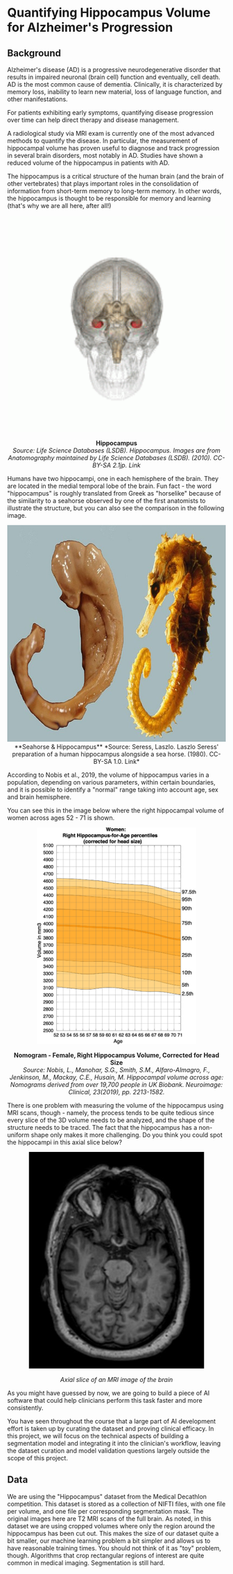 # Quantifying Hippocampus Volume for Alzheimer's Progression
## Background
Alzheimer's disease (AD) is a progressive neurodegenerative disorder that results in impaired neuronal (brain cell) function and eventually, cell death. AD is the most common cause of dementia. Clinically, it is characterized by memory loss, inability to learn new material, loss of language function, and other manifestations.

For patients exhibiting early symptoms, quantifying disease progression over time can help direct therapy and disease management.

A radiological study via MRI exam is currently one of the most advanced methods to quantify the disease. In particular, the measurement of hippocampal volume has proven useful to diagnose and track progression in several brain disorders, most notably in AD. Studies have shown a reduced volume of the hippocampus in patients with AD.

The hippocampus is a critical structure of the human brain (and the brain of other vertebrates) that plays important roles in the consolidation of information from short-term memory to long-term memory. In other words, the hippocampus is thought to be responsible for memory and learning (that's why we are all here, after all!)

<div align="center">  
<img style="max-width:100%;height: 500px !important;" src="https://raw.githubusercontent.com/verbeemen/Udacity-AI-for-Healthcare/main/Hippocampal_Volume_Quantification_in_Alzheimer_Progression/images/hippocampus-small.gif"/>
    
**Hippocampus**  
*Source: Life Science Databases (LSDB). Hippocampus. Images are from Anatomography maintained by Life Science Databases (LSDB). (2010). CC-BY-SA 2.1jp. Link*
</div>


Humans have two hippocampi, one in each hemisphere of the brain. They are located in the medial temporal lobe of the brain. Fun fact - the word "hippocampus" is roughly translated from Greek as "horselike" because of the similarity to a seahorse observed by one of the first anatomists to illustrate the structure, but you can also see the comparison in the following image.  

<div align="center">  
<img style="max-width:100%;height: 500px !important;" src="https://raw.githubusercontent.com/verbeemen/Udacity-AI-for-Healthcare/main/Hippocampal_Volume_Quantification_in_Alzheimer_Progression/images/hippocampus-and-seahorse-cropped.jpg"/>     
**Seahorse & Hippocampus**  
*Source: Seress, Laszlo. Laszlo Seress' preparation of a human hippocampus alongside a sea horse. (1980). CC-BY-SA 1.0. Link*
</div>


According to Nobis et al., 2019, the volume of hippocampus varies in a population, depending on various parameters, within certain boundaries, and it is possible to identify a "normal" range taking into account age, sex and brain hemisphere.

You can see this in the image below where the right hippocampal volume of women across ages 52 - 71 is shown.

<div align="center">  
<img style="max-width:100%;height: 500px !important;" src="https://raw.githubusercontent.com/verbeemen/Udacity-AI-for-Healthcare/main/Hippocampal_Volume_Quantification_in_Alzheimer_Progression/images/nomogram-fem-right.jpg"/>   
  
**Nomogram - Female, Right Hippocampus Volume, Corrected for Head Size**  
*Source: Nobis, L., Manohar, S.G., Smith, S.M., Alfaro-Almagro, F., Jenkinson, M., Mackay, C.E., Husain, M. Hippocampal volume across age: Nomograms derived from over 19,700 people in UK Biobank. Neuroimage: Clinical, 23(2019), pp. 2213-1582.*
</div>


There is one problem with measuring the volume of the hippocampus using MRI scans, though - namely, the process tends to be quite tedious since every slice of the 3D volume needs to be analyzed, and the shape of the structure needs to be traced. The fact that the hippocampus has a non-uniform shape only makes it more challenging. Do you think you could spot the hippocampi in this axial slice below?


<div align="center">  
<img style="max-width:100%;height: 500px !important;" src="https://raw.githubusercontent.com/verbeemen/Udacity-AI-for-Healthcare/main/Hippocampal_Volume_Quantification_in_Alzheimer_Progression/images/mri.jpg"/>   
  
*Axial slice of an MRI image of the brain*   
</div>


As you might have guessed by now, we are going to build a piece of AI software that could help clinicians perform this task faster and more consistently.

You have seen throughout the course that a large part of AI development effort is taken up by curating the dataset and proving clinical efficacy. In this project, we will focus on the technical aspects of building a segmentation model and integrating it into the clinician's workflow, leaving the dataset curation and model validation questions largely outside the scope of this project.



## Data

We are using the "Hippocampus" dataset from the Medical Decathlon competition. This dataset is stored as a collection of NIFTI files, with one file per volume, and one file per corresponding segmentation mask. The original images here are T2 MRI scans of the full brain. As noted, in this dataset we are using cropped volumes where only the region around the hippocampus has been cut out. This makes the size of our dataset quite a bit smaller, our machine learning problem a bit simpler and allows us to have reasonable training times. You should not think of it as "toy" problem, though. Algorithms that crop rectangular regions of interest are quite common in medical imaging. Segmentation is still hard.
